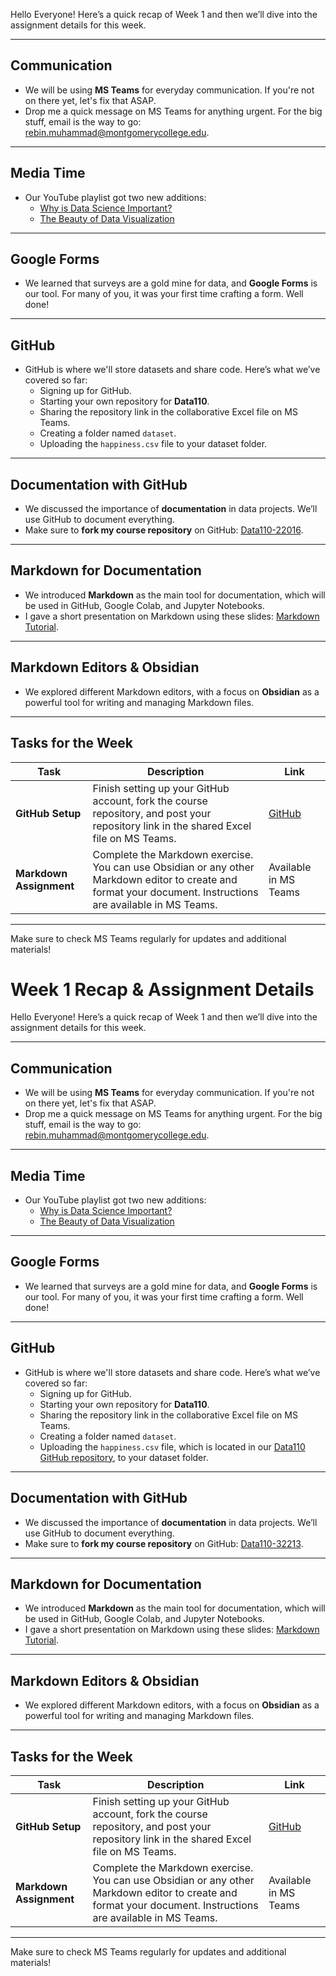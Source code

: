 Hello Everyone! Here’s a quick recap of Week 1 and then we’ll dive into the assignment details for this week.

---

## Communication
- We will be using **MS Teams** for everyday communication. If you're not on there yet, let's fix that ASAP.
- Drop me a quick message on MS Teams for anything urgent. For the big stuff, email is the way to go: rebin.muhammad@montgomerycollege.edu.

---

## Media Time
- Our YouTube playlist got two new additions:
  - [Why is Data Science Important?](https://www.youtube.com/watch?v=iO2I1gfEPgc)
  - [The Beauty of Data Visualization](https://www.youtube.com/watch?v=5Zg-C8AAIGg)

---

## Google Forms
- We learned that surveys are a gold mine for data, and **Google Forms** is our tool. For many of you, it was your first time crafting a form. Well done!

---

## GitHub
- GitHub is where we'll store datasets and share code. Here’s what we’ve covered so far:
  - Signing up for GitHub.
  - Starting your own repository for **Data110**.
  - Sharing the repository link in the collaborative Excel file on MS Teams.
  - Creating a folder named `dataset`.
  - Uploading the `happiness.csv` file to your dataset folder.

---

## Documentation with GitHub
- We discussed the importance of **documentation** in data projects. We’ll use GitHub to document everything.
- Make sure to **fork my course repository** on GitHub: [Data110-22016](https://github.com/Reben80/Data110-22016).



---

## Markdown for Documentation
- We introduced **Markdown** as the main tool for documentation, which will be used in GitHub, Google Colab, and Jupyter Notebooks.
- I gave a short presentation on Markdown using these slides: [Markdown Tutorial](https://reben80.github.io/markdwon_Tutorial-/).

---

## Markdown Editors & Obsidian
- We explored different Markdown editors, with a focus on **Obsidian** as a powerful tool for writing and managing Markdown files.

---

## Tasks for the Week

| Task | Description | Link |
|------|-------------|------|
| **GitHub Setup** | Finish setting up your GitHub account, fork the course repository, and post your repository link in the shared Excel file on MS Teams. | [GitHub](https://github.com/) |
| **Markdown Assignment** | Complete the Markdown exercise. You can use Obsidian or any other Markdown editor to create and format your document. Instructions are available in MS Teams. | Available in MS Teams |

---

Make sure to check MS Teams regularly for updates and additional materials!

# Week 1 Recap & Assignment Details

Hello Everyone! Here’s a quick recap of Week 1 and then we’ll dive into the assignment details for this week.

---

## Communication
- We will be using **MS Teams** for everyday communication. If you're not on there yet, let's fix that ASAP.
- Drop me a quick message on MS Teams for anything urgent. For the big stuff, email is the way to go: rebin.muhammad@montgomerycollege.edu.

---

## Media Time
- Our YouTube playlist got two new additions:
  - [Why is Data Science Important?](https://www.youtube.com/watch?v=iO2I1gfEPgc&list=PLZNb3EHeSshwBJTGoBccmgzHyKShBlIJ1)
  - [The Beauty of Data Visualization](https://www.youtube.com/watch?v=5Zg-C8AAIGg&list=PLZNb3EHeSshwBJTGoBccmgzHyKShBlIJ1)

---

## Google Forms
- We learned that surveys are a gold mine for data, and **Google Forms** is our tool. For many of you, it was your first time crafting a form. Well done!

---

## GitHub
- GitHub is where we'll store datasets and share code. Here’s what we’ve covered so far:
  - Signing up for GitHub.
  - Starting your own repository for **Data110**.
  - Sharing the repository link in the collaborative Excel file on MS Teams.
  - Creating a folder named `dataset`.
  - Uploading the `happiness.csv` file, which is located in our [Data110 GitHub repository](https://github.com/Reben80/Data110-32213), to your dataset folder.

---

## Documentation with GitHub
- We discussed the importance of **documentation** in data projects. We’ll use GitHub to document everything.
- Make sure to **fork my course repository** on GitHub: [Data110-32213](https://github.com/Reben80/Data110-32213).

---

## Markdown for Documentation
- We introduced **Markdown** as the main tool for documentation, which will be used in GitHub, Google Colab, and Jupyter Notebooks.
- I gave a short presentation on Markdown using these slides: [Markdown Tutorial](https://reben80.github.io/markdwon_Tutorial-/).

---

## Markdown Editors & Obsidian
- We explored different Markdown editors, with a focus on **Obsidian** as a powerful tool for writing and managing Markdown files.

---

## Tasks for the Week

| Task | Description | Link |
|------|-------------|------|
| **GitHub Setup** | Finish setting up your GitHub account, fork the course repository, and post your repository link in the shared Excel file on MS Teams. | [GitHub](https://github.com/) |
| **Markdown Assignment** | Complete the Markdown exercise. You can use Obsidian or any other Markdown editor to create and format your document. Instructions are available in MS Teams. | Available in MS Teams |

---

Make sure to check MS Teams regularly for updates and additional materials!

